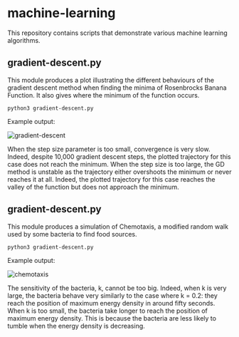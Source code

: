 # machine-learning

This repository contains scripts that demonstrate various machine learning algorithms.

## gradient-descent.py

This module produces a plot illustrating the different behaviours of the gradient descent method when finding the minima of Rosenbrocks Banana Function. It also gives where the minimum of the function occurs.

	python3 gradient-descent.py

Example output:

![gradient-descent](https://user-images.githubusercontent.com/97130665/150215868-5b91452b-c89e-4e8c-9822-b054dd0b0e6d.png)

When the step size parameter is too small, convergence is very slow. Indeed, despite 10,000 gradient descent steps, the plotted trajectory for this case does not reach the minimum. When the step size is too large, the GD method is unstable as the trajectory either overshoots the minimum or never reaches it at all. Indeed, the plotted trajectory for this case reaches the valley of the function but does not approach the minimum.

## gradient-descent.py

This module produces a simulation of Chemotaxis, a modified random walk used by some bacteria to find food sources.

	python3 gradient-descent.py

Example output:

![chemotaxis](https://user-images.githubusercontent.com/97130665/150216892-c2fb4fdd-5772-42d5-adf9-d9a43a44d831.png)

The sensitivity of the bacteria, k, cannot be too big. Indeed, when k is very large, the bacteria behave very similarly to the case where k = 0.2: they reach the position of maximum energy density in around fifty seconds. When k is too small, the bacteria take longer to reach the position of maximum energy density. This is because the bacteria are less likely to tumble when the energy density is decreasing.
